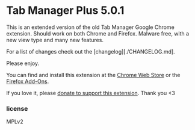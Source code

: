# Tab Manager Plus 5.0.1
This is an extended version of the old Tab Manager Google Chrome extension. Should work on both Chrome and Firefox. Malware free, with a new view type and many new features.

For a list of changes check out the [changelog][./CHANGELOG.md].

Please enjoy.

You can find and install this extension at the [Chrome Web Store](https://chrome.google.com/webstore/detail/cnkdjjdmfiffagllbiiilooaoofcoeff) or the [Firefox Add-Ons](https://addons.mozilla.org/en-US/firefox/addon/tab-manager-plus-for-firefox/).

If you love it, please [donate to support this extension](https://www.paypal.com/cgi-bin/webscr?cmd=_s-xclick&hosted_button_id=67TZLSEGYQFFW). Thank you <3

### license
MPLv2
